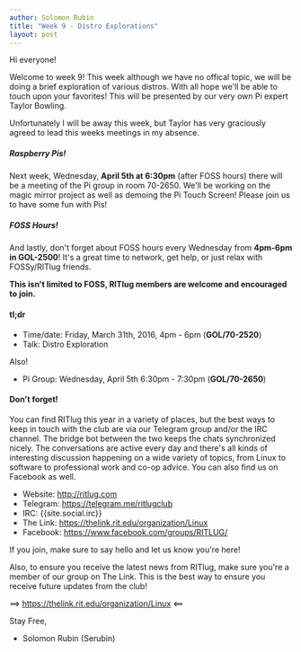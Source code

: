 ```yaml
---
author: Solomon Rubin
title: "Week 9 - Distro Explorations"
layout: post
---
```


Hi everyone!

Welcome to week 9! This week although we have no offical topic, we will be doing a brief exploration of various distros. With all hope we'll be able to touch upon your favorites! This will be presented by our very own Pi expert Taylor Bowling.

Unfortunately I will be away this week, but Taylor has very graciously agreed to lead this weeks meetings in my absence.


##### Raspberry Pis!
Next week, Wednesday, **April 5th at 6:30pm** (after FOSS hours) there will be a meeting of the Pi group in room 70-2650. We'll be working on the magic mirror project as well as demoing the Pi Touch Screen! Please join us to have some fun with Pis!


##### FOSS Hours!
And lastly, don't forget about FOSS hours every Wednesday from **4pm-6pm in GOL-2500**! It's a great time to network, get help, or just relax with FOSSy/RITlug friends.

**This isn't limited to FOSS, RITlug members are welcome and encouraged to join.**


#### tl;dr 

* Time/date: Friday, March 31th, 2016, 4pm - 6pm (**GOL/70-2520**)
* Talk:      Distro Exploration

Also!

* Pi Group: Wednesday, April 5th 6:30pm - 7:30pm (**GOL/70-2650**)



#### Don't forget! 

You can find RITlug this year in a variety of places, but the best ways to keep in touch with the club are via our Telegram group and/or the IRC channel. The bridge bot between the two keeps the chats synchronized nicely. The conversations are active every day and there's all kinds of interesting discussion happening on a wide variety of topics, from Linux to software to professional work and co-op advice. You can also find us on Facebook as well.

* Website:  http://ritlug.com
* Telegram: https://telegram.me/ritlugclub
* IRC:      {{site.social.irc}}
* The Link: https://thelink.rit.edu/organization/Linux
* Facebook: https://www.facebook.com/groups/RITLUG/

If you join, make sure to say hello and let us know you're here!

Also, to ensure you receive the latest news from RITlug, make sure you're a member of our group on The Link. This is the best way to ensure you receive future updates from the club!

==> https://thelink.rit.edu/organization/Linux <==


Stay Free,

- Solomon Rubin (Serubin)

